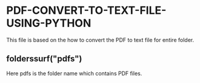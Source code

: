 # PDF-CONVERT-TO-TEXT-FILE-USING-PYTHON
This file is based on the how to convert the PDF to text  file for entire folder.
## folderssurf("pdfs")
Here pdfs is the folder name which contains PDF files.
